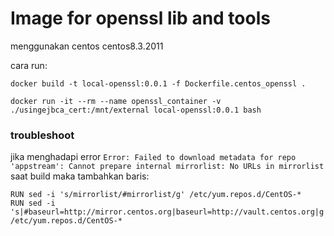 # Image for openssl lib and tools

menggunakan centos centos8.3.2011

cara run:   

`docker build -t local-openssl:0.0.1 -f Dockerfile.centos_openssl .`

`docker run -it --rm --name openssl_container -v ./usingejbca_cert:/mnt/external local-openssl:0.0.1 bash`


### troubleshoot 

jika menghadapi error `Error: Failed to download metadata for repo 'appstream': Cannot prepare internal mirrorlist: No URLs in mirrorlist` saat build maka tambahkan baris: 

```
RUN sed -i 's/mirrorlist/#mirrorlist/g' /etc/yum.repos.d/CentOS-*
RUN sed -i 's|#baseurl=http://mirror.centos.org|baseurl=http://vault.centos.org|g' /etc/yum.repos.d/CentOS-*
```